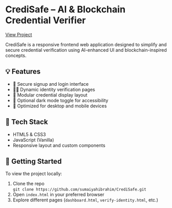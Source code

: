 # CrediSafe – AI & Blockchain Credential Verifier

[View Project](https://github.com/sumaiyahibrahim/CrediSafe)

CrediSafe is a responsive frontend web application designed to simplify and secure credential verification using AI-enhanced UI and blockchain-inspired concepts.

## 💡 Features
- 🔐 Secure signup and login interface
- 🧑‍💼 Dynamic identity verification pages
- 📄 Modular credential display layout
- 🌙 Optional dark mode toggle for accessibility
- 📱 Optimized for desktop and mobile devices

## 📁 Tech Stack
- HTML5 & CSS3
- JavaScript (Vanilla)
- Responsive layout and custom components

## 🚀 Getting Started
To view the project locally:
1. Clone the repo  
   `git clone https://github.com/sumaiyahibrahim/CrediSafe.git`
2. Open `index.html` in your preferred browser
3. Explore different pages (`dashboard.html`, `verify-identity.html`, etc.)


